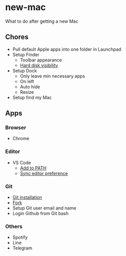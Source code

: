 # new-mac

What to do after getting a new Mac

## Chores

- Pull default Apple apps into one folder in Launchpad
- Setup Finder
  - Toolbar appearance
  - [Hard disk visibility](https://apple.stackexchange.com/questions/72821/how-do-i-make-the-hard-drive-visible-in-the-finder)
- Setup Dock
  - Only leave min necessary apps
  - On left
  - Auto hide
  - Resize
- Setup find my Mac

## Apps

### Browser

- Chrome

### Editor

- VS Code
  - [Add to PATH](https://stackoverflow.com/questions/30065227/run-open-vscode-from-mac-terminal)
  - [Sync editor preference](https://code.visualstudio.com/docs/editor/settings-sync)

### Git

- [Git installation](https://git-scm.com/download/mac)
- [Fork](https://git-fork.com)
- Setup Git user email and name
- Login Github from Git bash

### Others

- Spotify
- Line
- Telegram
